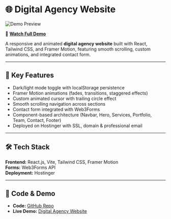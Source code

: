 # 🌐 Digital Agency Website

![Demo Preview](https://your-gif-link-here.gif)

🎥 **[Watch Full Demo](https://your-domain.com)**

A responsive and animated **digital agency website** built with React, Tailwind CSS, and Framer Motion, featuring smooth scrolling, custom animations, and integrated contact form.

---

## 🚀 Key Features
- Dark/light mode toggle with localStorage persistence
- Framer Motion animations (fades, transitions, staggered effects)
- Custom animated cursor with trailing circle effect
- Smooth scrolling navigation across sections
- Contact form integrated with Web3Forms
- Component-based architecture (Navbar, Hero, Services, Portfolio, Team, Contact, Footer)
- Deployed on Hostinger with SSL, domain & professional email

---

## 🛠️ Tech Stack
**Frontend:** React.js, Vite, Tailwind CSS, Framer Motion  
**Forms:** Web3Forms API  
**Deployment:** Hostinger  

---

## 📂 Code & Demo
- **Code:** [GitHub Repo](https://github.com/your-username/digital-agency-website)  
- **Live Demo:** [Digital Agency Website](https://your-domain.com)

